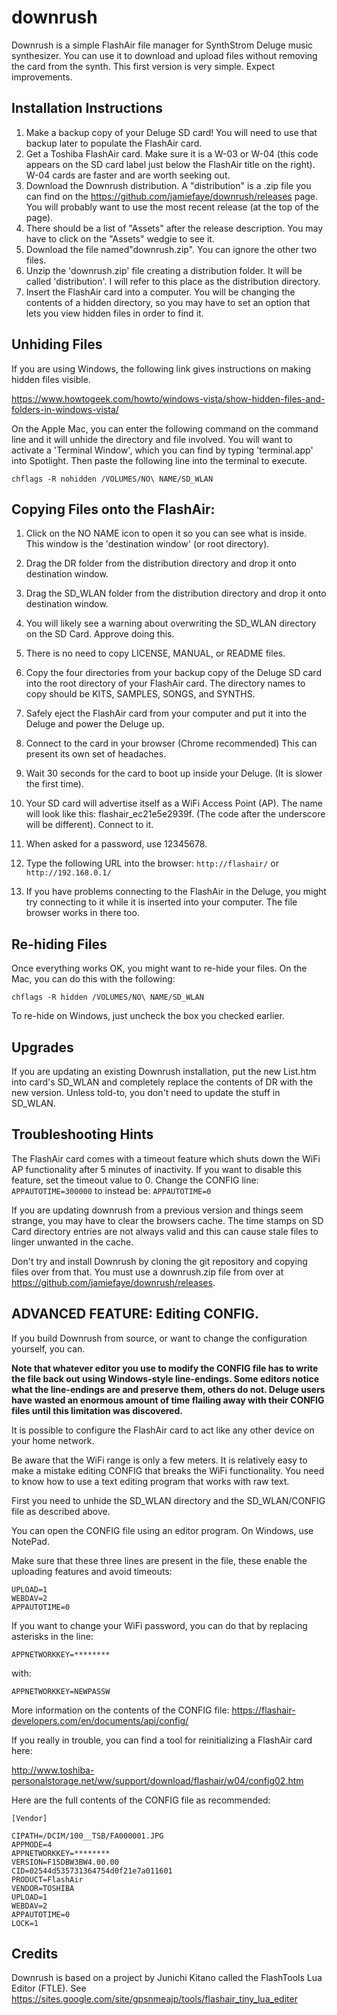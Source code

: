# downrush
Downrush is a simple FlashAir file manager for SynthStrom Deluge music synthesizer. You can use it to download and upload files without removing the card from the synth. This first version is very simple. Expect improvements.

## Installation Instructions
1. Make a backup copy of your Deluge SD card! You will need to use that backup later to populate the FlashAir card.
1. Get a Toshiba FlashAir card. Make sure it is a  W-03 or W-04 (this code appears on the SD card label just below the FlashAir title on the right). W-04 cards are faster and are worth seeking out.
1. Download the Downrush distribution. A "distribution" is a .zip file you can find on the https://github.com/jamiefaye/downrush/releases page. You will probably want to use the most recent release (at the top of the page).
  2. There should be a list of "Assets" after the release description. You may have to click on the "Assets" wedgie to see it. 
  3. Download the file named"downrush.zip". You can ignore the other two files.
1. Unzip the 'downrush.zip' file creating a distribution folder. It will be called 'distribution'. I will refer to this place as the distribution directory.
1. Insert the FlashAir card into a computer. You will be changing the contents of a hidden directory, so you may have
to set an option that lets you view hidden files in order to find it. 

## Unhiding Files
If you are using Windows, the following link gives instructions on making hidden files visible.


https://www.howtogeek.com/howto/windows-vista/show-hidden-files-and-folders-in-windows-vista/


On the Apple Mac, you can enter the following command on the command line and it will unhide the directory and file involved.
You will want to activate a 'Terminal Window', which you can find by typing 'terminal.app' into Spotlight. Then paste the following line into the terminal to execute.
````
chflags -R nohidden /VOLUMES/NO\ NAME/SD_WLAN
````


## Copying Files onto the FlashAir:

1. Click on the NO NAME icon to open it so you can see what is inside. This window is the 'destination window' (or root directory).
1. Drag the DR folder from the distribution directory and drop it onto destination window.
1. Drag the SD_WLAN folder from the distribution directory and drop it onto destination window.
1. You will likely see a warning about overwriting the SD_WLAN directory on the SD Card. Approve doing this.
1. There is no need to copy LICENSE, MANUAL, or README files.
1. Copy the four directories from your backup copy of the Deluge SD card into the root directory of your FlashAir card. The directory names to copy should be KITS, SAMPLES, SONGS, and SYNTHS.
1. Safely eject the FlashAir card from your computer and put it into the Deluge and power the Deluge up.
1. Connect to the card in your browser (Chrome recommended) This can present its own set of headaches.
1. Wait 30 seconds for the card to boot up inside your Deluge. (It is slower the first time).

  2. Your SD card will advertise itself as a WiFi Access Point (AP). The name will look like this: flashair_ec21e5e2939f. (The code after the underscore will be different). Connect to it.
  3. When asked for a password, use 12345678.
  4. Type the following URL into the browser: `http://flashair/` or `http://192.168.0.1/`
  5. If you have problems connecting to the FlashAir in the Deluge, you might try connecting to it while it is inserted into your computer. The file browser works in there too.

## Re-hiding Files

Once everything works OK, you might want to re-hide your files. On the Mac, you can do this with the following:

```
chflags -R hidden /VOLUMES/NO\ NAME/SD_WLAN
```

To re-hide on Windows, just uncheck the box you checked earlier.

## Upgrades

If you are updating an existing Downrush installation, put the new List.htm into card's SD_WLAN and completely replace the contents of DR with the new version. Unless told-to, you don't need to update the stuff in SD_WLAN.

## Troubleshooting Hints

The FlashAir card comes with a timeout feature which shuts down the WiFi AP functionality after 5 minutes of inactivity. If you want to disable this feature, set the timeout value to 0.
Change the CONFIG line: `APPAUTOTIME=300000` to instead be: `APPAUTOTIME=0` 

If you are updating downrush from a previous version and things seem strange, you may have to clear the browsers cache. The time stamps on SD Card directory entries are not always valid and this can cause stale files to linger unwanted in the cache.

Don't try and install Downrush by cloning the git repository and copying files over from that. You must use a downrush.zip file from over at https://github.com/jamiefaye/downrush/releases.

## ADVANCED FEATURE: Editing CONFIG.

If you build Downrush from source, or want to change the configuration yourself, you can.

<b>Note that whatever editor you use to modify the CONFIG file has to write the file back out using Windows-style line-endings. Some editors notice what the line-endings are and preserve them, others do not. Deluge users have wasted an enormous amount of time flailing away with their CONFIG files until this limitation was discovered.</b>


It is possible to configure the FlashAir card to act like any other device on your home network.


Be aware that the WiFi range is only a few meters. It is relatively easy to make a mistake editing CONFIG that breaks the WiFi functionality. You need to know how to use a text editing program that works with raw text.

First you need to unhide the SD_WLAN directory and the SD_WLAN/CONFIG file as described above.

You can open the CONFIG file using an editor program. On Windows, use NotePad.


Make sure that these three lines are present in the file, these enable the uploading features and avoid timeouts:
```
UPLOAD=1
WEBDAV=2
APPAUTOTIME=0
```

If you want to change your WiFi password, you can do that by replacing asterisks in the line:
```
APPNETWORKKEY=********
```
with:
```
APPNETWORKKEY=NEWPASSW
```
More information on the contents of the CONFIG file:
https://flashair-developers.com/en/documents/api/config/

If you really in trouble, you can find a tool for reinitializing a FlashAir card here:

http://www.toshiba-personalstorage.net/ww/support/download/flashair/w04/config02.htm

Here are the full contents of the CONFIG file as recommended:

```
[Vendor]

CIPATH=/DCIM/100__TSB/FA000001.JPG
APPMODE=4
APPNETWORKKEY=********
VERSION=F15DBW3BW4.00.00
CID=02544d535731364754d0f21e7a011601
PRODUCT=FlashAir
VENDOR=TOSHIBA
UPLOAD=1
WEBDAV=2
APPAUTOTIME=0
LOCK=1

```
## Credits

Downrush is based on a project by Junichi Kitano called the FlashTools Lua Editor (FTLE). See https://sites.google.com/site/gpsnmeajp/tools/flashair_tiny_lua_editer
